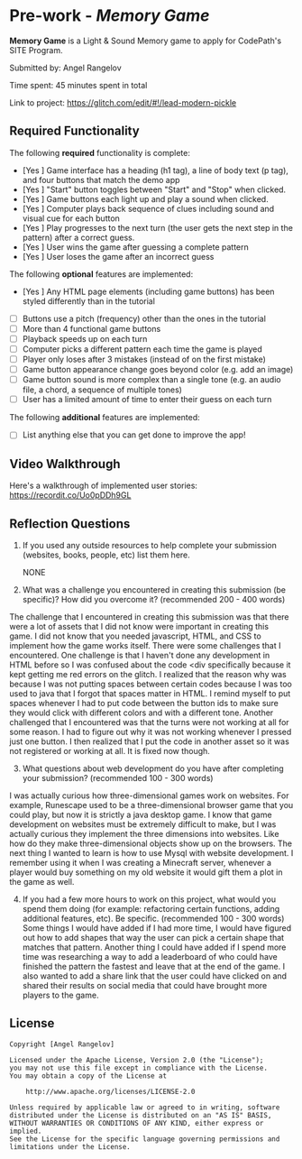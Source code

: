 # Pre-work - *Memory Game*

**Memory Game** is a Light & Sound Memory game to apply for CodePath's SITE Program. 

Submitted by: Angel Rangelov

Time spent: 45 minutes spent in total

Link to project: https://glitch.com/edit/#!/lead-modern-pickle

## Required Functionality

The following **required** functionality is complete:

* [Yes ] Game interface has a heading (h1 tag), a line of body text (p tag), and four buttons that match the demo app
* [Yes ] "Start" button toggles between "Start" and "Stop" when clicked. 
* [Yes ] Game buttons each light up and play a sound when clicked. 
* [Yes ] Computer plays back sequence of clues including sound and visual cue for each button
* [Yes ] Play progresses to the next turn (the user gets the next step in the pattern) after a correct guess. 
* [Yes ] User wins the game after guessing a complete pattern
* [Yes ] User loses the game after an incorrect guess

The following **optional** features are implemented:

* [Yes ] Any HTML page elements (including game buttons) has been styled differently than in the tutorial
* [ ] Buttons use a pitch (frequency) other than the ones in the tutorial
* [ ] More than 4 functional game buttons
* [ ] Playback speeds up on each turn
* [ ] Computer picks a different pattern each time the game is played
* [ ] Player only loses after 3 mistakes (instead of on the first mistake)
* [ ] Game button appearance change goes beyond color (e.g. add an image)
* [ ] Game button sound is more complex than a single tone (e.g. an audio file, a chord, a sequence of multiple tones)
* [ ] User has a limited amount of time to enter their guess on each turn

The following **additional** features are implemented:

- [ ] List anything else that you can get done to improve the app!

## Video Walkthrough

Here's a walkthrough of implemented user stories:
https://recordit.co/Uo0pDDh9GL

## Reflection Questions
1. If you used any outside resources to help complete your submission (websites, books, people, etc) list them here. 

    NONE

2. What was a challenge you encountered in creating this submission (be specific)? How did you overcome it? (recommended 200 - 400 words) 

  The challenge that I encountered in creating this submission was that there were a lot of assets that I did not know were important in creating this game. I did not know that you needed javascript, HTML, and CSS to implement how the game works itself. 
  There were some challenges that I encountered. One challenge is that I haven't done any development in HTML before so I was confused about the code <div specifically because it kept getting me red errors on the glitch. I realized that the reason why was because I was not putting spaces between certain codes because I was too used to java that I forgot that spaces matter in HTML. I remind myself to put spaces whenever I had to put code between the button ids to make sure they would click with different colors and with a different tone. Another challenged that I encountered was that the turns were not working at all for some reason. I had to figure out why it was not working whenever I pressed just one button. I then realized that I put the code in another asset so it was not registered or working at all. It is fixed now though.

3. What questions about web development do you have after completing your submission? (recommended 100 - 300 words) 

  I was actually curious how three-dimensional games work on websites. For example, Runescape used to be a three-dimensional browser game that you could play, but now it is strictly a java desktop game. I know that game development on websites must be extremely difficult to make, but I was actually curious they implement the three dimensions into websites. Like how do they make three-dimensional objects show up on the browsers. The next thing I wanted to learn is how to use Mysql with website development. I remember using it when I was creating a Minecraft server, whenever a player would buy something on my old website it would gift them a plot in the game as well. 

4. If you had a few more hours to work on this project, what would you spend them doing (for example: refactoring certain functions, adding additional features, etc). Be specific. (recommended 100 - 300 words) 
  Some things I would have added if I had more time, I would have figured out how to add shapes that way the user can pick a certain shape that matches that pattern. Another thing I could have added if I spend more time was researching a way to add a leaderboard of who could have finished the pattern the fastest and leave that at the end of the game. I also wanted to add a share link that the user could have clicked on and shared their results on social media that could have brought more players to the game. 



## License

    Copyright [Angel Rangelov]

    Licensed under the Apache License, Version 2.0 (the "License");
    you may not use this file except in compliance with the License.
    You may obtain a copy of the License at

        http://www.apache.org/licenses/LICENSE-2.0

    Unless required by applicable law or agreed to in writing, software
    distributed under the License is distributed on an "AS IS" BASIS,
    WITHOUT WARRANTIES OR CONDITIONS OF ANY KIND, either express or implied.
    See the License for the specific language governing permissions and
    limitations under the License.